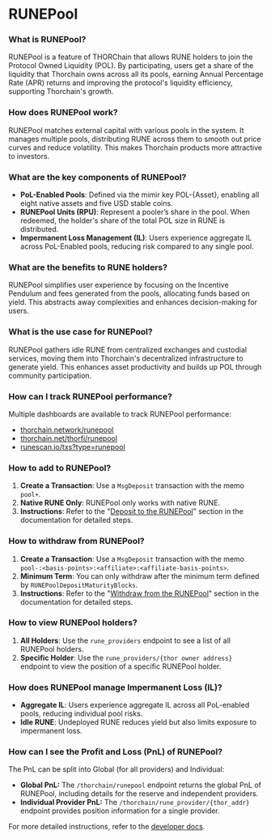 # RUNEPool

### **What is RUNEPool?**

RUNEPool is a feature of THORChain that allows RUNE holders to join the Protocol Owned Liquidity (POL). By participating, users get a share of the liquidity that Thorchain owns across all its pools, earning Annual Percentage Rate (APR) returns and improving the protocol's liquidity efficiency, supporting Thorchain's growth.

### **How does RUNEPool work?**

RUNEPool matches external capital with various pools in the system. It manages multiple pools, distributing RUNE across them to smooth out price curves and reduce volatility. This makes Thorchain products more attractive to investors.

### **What are the key components of RUNEPool?**

- **PoL-Enabled Pools**: Defined via the mimir key POL-{Asset}, enabling all eight native assets and five USD stable coins.
- **RUNEPool Units (RPU)**: Represent a pooler’s share in the pool. When redeemed, the holder's share of the total POL size in RUNE is distributed.
- **Impermanent Loss Management (IL)**: Users experience aggregate IL across PoL-Enabled pools, reducing risk compared to any single pool.

### **What are the benefits to RUNE holders?**

RUNEPool simplifies user experience by focusing on the Incentive Pendulum and fees generated from the pools, allocating funds based on yield. This abstracts away complexities and enhances decision-making for users.

### **What is the use case for RUNEPool?**

RUNEPool gathers idle RUNE from centralized exchanges and custodial services, moving them into Thorchain's decentralized infrastructure to generate yield. This enhances asset productivity and builds up POL through community participation.

### **How can I track RUNEPool performance?**

Multiple dashboards are available to track RUNEPool performance:

- [thorchain.network/runepool](http://thorchain.network/runepool)
- [thorchain.net/thorfi/runepool](http://thorchain.net/thorfi/runepool)
- [runescan.io/txs?type=runepool](http://runescan.io/txs?type=runepool)

### **How to add to RUNEPool?**

1. **Create a Transaction**: Use a `MsgDeposit` transaction with the memo `pool+`.
2. **Native RUNE Only**: RUNEPool only works with native RUNE.
3. **Instructions**: Refer to the "[Deposit to the RUNEPool](https://dev.thorchain.org/concepts/memos.html#deposit-runepool)" section in the documentation for detailed steps.

### **How to withdraw from RUNEPool?**

1. **Create a Transaction**: Use a `MsgDeposit` transaction with the memo `pool-:<basis-points>:<affiliate>:<affiliate-basis-points>`.
2. **Minimum Term**: You can only withdraw after the minimum term defined by `RUNEPoolDepositMaturityBlocks`.
3. **Instructions**: Refer to the "[Withdraw from the RUNEPool](https://dev.thorchain.org/concepts/memos.html#withdraw-runepool)" section in the documentation for detailed steps.

### **How to view RUNEPool holders?**

1. **All Holders**: Use the `rune_providers` endpoint to see a list of all RUNEPool holders.
2. **Specific Holder**: Use the `rune_providers/{thor owner address}` endpoint to view the position of a specific RUNEPool holder.

### **How does RUNEPool manage Impermanent Loss (IL)?**

- **Aggregate IL**: Users experience aggregate IL across all PoL-enabled pools, reducing individual pool risks.
- **Idle RUNE**: Undeployed RUNE reduces yield but also limits exposure to impermanent loss.

### **How can I see the Profit and Loss (PnL) of RUNEPool?**

The PnL can be split into Global (for all providers) and Individual:

- **Global PnL:** The `/thorchain/runepool` endpoint returns the global PnL of RUNEPool, including details for the reserve and independent providers.
- **Individual Provider PnL:** The `/thorchain/rune_provider/{thor_addr}` endpoint provides position information for a single provider.

For more detailed instructions, refer to the [developer docs](https://dev.thorchain.org/concepts/rune-pool.html).

